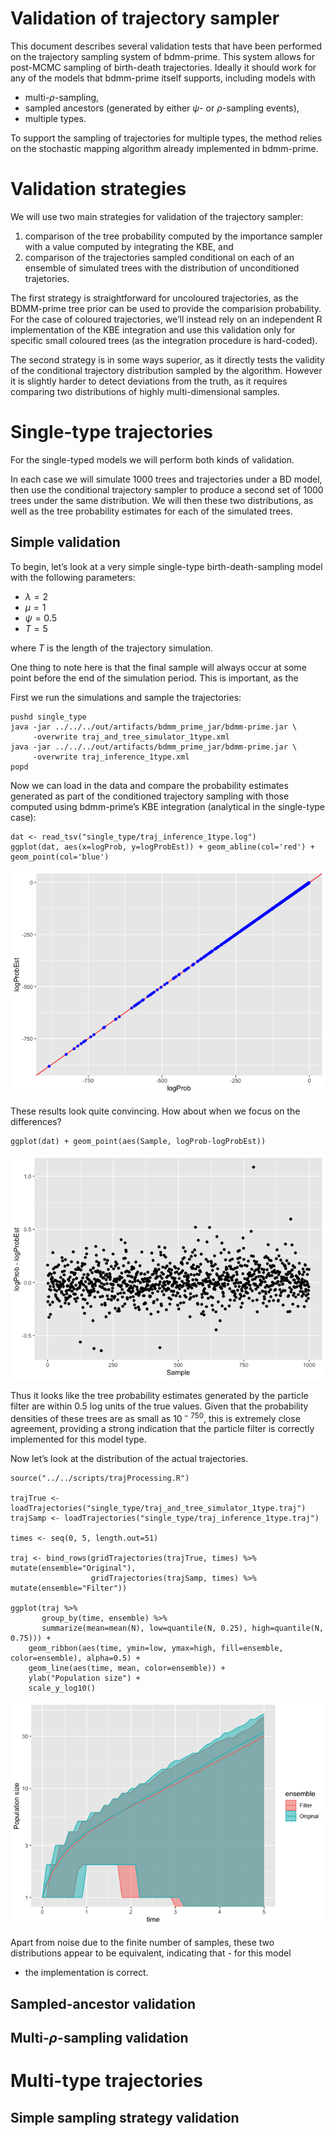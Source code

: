 Validation of trajectory sampler
================

This document describes several validation tests that have been
performed on the trajectory sampling system of bdmm-prime. This system
allows for post-MCMC sampling of birth-death trajectories. Ideally it
should work for any of the models that bdmm-prime itself supports,
including models with

-   multi-*ρ*-sampling,
-   sampled ancestors (generated by either *ψ*- or *ρ*-sampling events),
-   multiple types.

To support the sampling of trajectories for multiple types, the method
relies on the stochastic mapping algorithm already implemented in
bdmm-prime.

Validation strategies
=====================

We will use two main strategies for validation of the trajectory
sampler:

1.  comparison of the tree probability computed by the importance
    sampler with a value computed by integrating the KBE, and
2.  comparison of the trajectories sampled conditional on each of an
    ensemble of simulated trees with the distribution of unconditioned
    trajetories.

The first strategy is straightforward for uncoloured trajectories, as
the BDMM-prime tree prior can be used to provide the comparision
probability. For the case of coloured trajectories, we’ll instead rely
on an independent R implementation of the KBE integration and use this
validation only for specific small coloured trees (as the integration
procedure is hard-coded).

The second strategy is in some ways superior, as it directly tests the
validity of the conditional trajectory distribution sampled by the
algorithm. However it is slightly harder to detect deviations from the
truth, as it requires comparing two distributions of highly
multi-dimensional samples.

Single-type trajectories
========================

For the single-typed models we will perform both kinds of validation.

In each case we will simulate 1000 trees and trajectories under a BD
model, then use the conditional trajectory sampler to produce a second
set of 1000 trees under the same distribution. We will then these two
distributions, as well as the tree probability estimates for each of the
simulated trees.

Simple validation
-----------------

To begin, let’s look at a very simple single-type birth-death-sampling
model with the following parameters:

-   *λ* = 2
-   *μ* = 1
-   *ψ* = 0.5
-   *T* = 5

where *T* is the length of the trajectory simulation.

One thing to note here is that the final sample will always occur at
some point before the end of the simulation period. This is important,
as the

First we run the simulations and sample the trajectories:

    pushd single_type
    java -jar ../../../out/artifacts/bdmm_prime_jar/bdmm-prime.jar \
         -overwrite traj_and_tree_simulator_1type.xml 
    java -jar ../../../out/artifacts/bdmm_prime_jar/bdmm-prime.jar \
         -overwrite traj_inference_1type.xml 
    popd

Now we can load in the data and compare the probability estimates
generated as part of the conditioned trajectory sampling with those
computed using bdmm-prime’s KBE integration (analytical in the
single-type case):

    dat <- read_tsv("single_type/traj_inference_1type.log")
    ggplot(dat, aes(x=logProb, y=logProbEst)) + geom_abline(col='red') + geom_point(col='blue')

![](validation_files/figure-gfm/unnamed-chunk-3-1.png)<!-- -->

These results look quite convincing. How about when we focus on the
differences?

    ggplot(dat) + geom_point(aes(Sample, logProb-logProbEst))

![](validation_files/figure-gfm/unnamed-chunk-4-1.png)<!-- -->

Thus it looks like the tree probability estimates generated by the
particle filter are within 0.5 log units of the true values. Given that
the probability densities of these trees are as small as
10<sup> − 750</sup>, this is extremely close agreement, providing a
strong indication that the particle filter is correctly implemented for
this model type.

Now let’s look at the distribution of the actual trajectories.

    source("../../scripts/trajProcessing.R")

    trajTrue <- loadTrajectories("single_type/traj_and_tree_simulator_1type.traj")
    trajSamp <- loadTrajectories("single_type/traj_inference_1type.traj")

    times <- seq(0, 5, length.out=51)

    traj <- bind_rows(gridTrajectories(trajTrue, times) %>% mutate(ensemble="Original"),
                      gridTrajectories(trajSamp, times) %>% mutate(ensemble="Filter"))

    ggplot(traj %>%
           group_by(time, ensemble) %>%
           summarize(mean=mean(N), low=quantile(N, 0.25), high=quantile(N, 0.75))) +
        geom_ribbon(aes(time, ymin=low, ymax=high, fill=ensemble, color=ensemble), alpha=0.5) +
        geom_line(aes(time, mean, color=ensemble)) +
        ylab("Population size") +
        scale_y_log10()

![](validation_files/figure-gfm/unnamed-chunk-6-1.png)<!-- -->

Apart from noise due to the finite number of samples, these two
distributions appear to be equivalent, indicating that - for this model
- the implementation is correct.

Sampled-ancestor validation
---------------------------

Multi-*ρ*-sampling validation
-----------------------------

Multi-type trajectories
=======================

Simple sampling strategy validation
-----------------------------------
